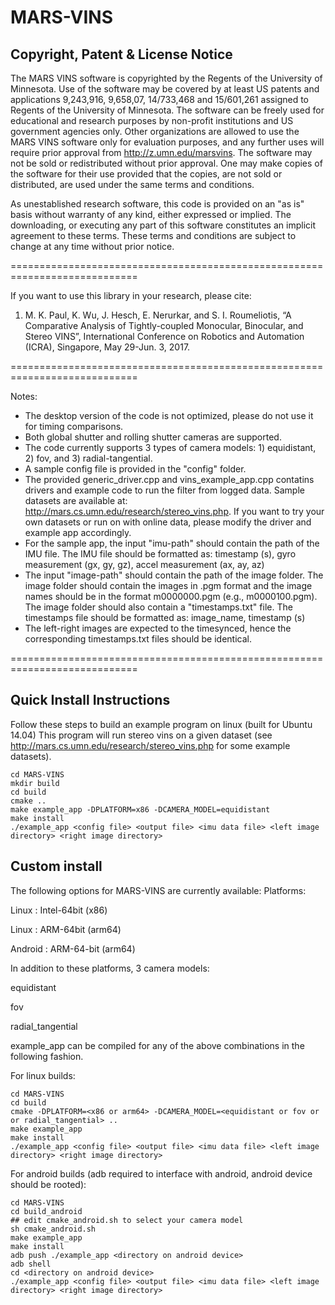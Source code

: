 # MARS-VINS
## Copyright, Patent & License Notice
The MARS VINS software is copyrighted by the Regents of the University of
Minnesota. Use of the software may be covered by at least US patents and
applications 9,243,916, 9,658,07, 14/733,468 and 15/601,261 assigned to Regents
of the University of Minnesota. The software can be freely used for educational
and research purposes by non-profit institutions and US government agencies
only. Other organizations are allowed to use the MARS VINS software only for
evaluation purposes, and any further uses will require prior approval from
http://z.umn.edu/marsvins. The software may not be sold or redistributed
without prior approval. One may make copies of the software for their use
provided that the copies, are not sold or distributed, are used under the same
terms and conditions.

As unestablished research software, this code is provided on an "as is" basis
without warranty of any kind, either expressed or implied. The downloading, or
executing any part of this software constitutes an implicit agreement to these
terms. These terms and conditions are subject to change at any time without
prior notice.

============================================================================

If you want to use this library in your research, please cite:

1. M. K. Paul, K. Wu, J. Hesch, E. Nerurkar, and S. I. Roumeliotis, 
“A Comparative Analysis of Tightly-coupled Monocular, Binocular, and Stereo 
VINS”, International Conference on Robotics and Automation (ICRA), 
Singapore, May 29-Jun. 3, 2017.

============================================================================

Notes: 
- The desktop version of the code is not optimized, please do not use it
for timing comparisons.
- Both global shutter and rolling shutter cameras are supported.
- The code currently supports 3 types of camera models: 1) equidistant, 2) fov, and 3) radial-tangential.
- A sample config file is provided in the "config" folder.
- The provided generic_driver.cpp and vins_example_app.cpp contatins drivers and example code to run the filter from logged data. Sample datasets are available at: http://mars.cs.umn.edu/research/stereo_vins.php.
If you want to try your own datasets or run on with online data, please modify the driver and example app accordingly.
- For the sample app, the input "imu-path" should contain the path of the IMU file. The IMU file should be formatted as:
   timestamp (s), gyro measurement (gx, gy, gz), accel measurement (ax, ay, az)
- The input "image-path" should contain the path of the image folder. The image folder should contain the images in .pgm format and the image names should be in the format m0000000.pgm (e.g., m0000100.pgm).
The image folder should also contain a "timestamps.txt" file. The timestamps file should be formatted as:
   image_name, timestamp (s)
- The left-right images are expected to the timesynced, hence the corresponding timestamps.txt files should be identical.

============================================================================

## Quick Install Instructions
Follow these steps to build an example program on linux (built for Ubuntu 14.04)
This program will run stereo vins on a given dataset (see http://mars.cs.umn.edu/research/stereo_vins.php for some example datasets).
```
cd MARS-VINS
mkdir build
cd build
cmake ..
make example_app -DPLATFORM=x86 -DCAMERA_MODEL=equidistant
make install
./example_app <config file> <output file> <imu data file> <left image directory> <right image directory>
```
## Custom install
The following options for MARS-VINS are currently available:
Platforms:

Linux : Intel-64bit (x86)

Linux : ARM-64bit (arm64)

Android : ARM-64-bit (arm64)

In addition to these platforms, 3 camera models:

equidistant

fov 

radial_tangential

example_app can be compiled for any of the above combinations in the following
fashion.

For linux builds:
```
cd MARS-VINS
cd build
cmake -DPLATFORM=<x86 or arm64> -DCAMERA_MODEL=<equidistant or fov or  or radial_tangential> ..
make example_app
make install
./example_app <config file> <output file> <imu data file> <left image directory> <right image directory>
```

For android builds (adb required to interface with android, android device should be rooted):
```
cd MARS-VINS
cd build_android
## edit cmake_android.sh to select your camera model
sh cmake_android.sh
make example_app
make install
adb push ./example_app <directory on android device>
adb shell
cd <directory on android device>
./example_app <config file> <output file> <imu data file> <left image directory> <right image directory>
```
